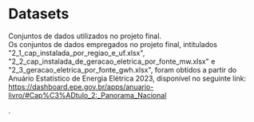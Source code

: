 # Datasets

Conjuntos de dados utilizados no projeto final.\
Os conjuntos de dados empregados no projeto final, intitulados "2_1_cap_instalada_por_regiao_e_uf.xlsx", "2_2_cap_instalada_de_geracao_eletrica_por_fonte_mw.xlsx" e "2_3_geracao_eletrica_por_fonte_gwh.xlsx", foram obtidos a partir do Anuário Estatístico de Energia Elétrica 2023, disponível no seguinte link:\
https://dashboard.epe.gov.br/apps/anuario-livro/#Cap%C3%ADtulo_2:_Panorama_Nacional

.
